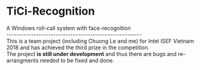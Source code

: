 # TiCi-Recognition
A Windows roll-call system with face-recognition <br/>
------------------------------------------------------- <br>
This is a team project (including Chuong Le and me) for Intel ISEF Vietnam 2018 and has achieved the third prize in the competition. <br/>
The project <b>is still under development</b> and thus there are bugs and re-arrangments needed to be fixed and done.

